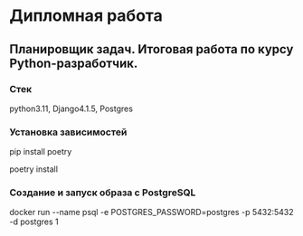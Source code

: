 # Дипломная работа
## Планировщик задач. Итоговая работа по курсу Python-разработчик.
### Стек
python3.11, Django4.1.5, Postgres

### Установка зависимостей
pip install poetry

poetry install
### Создание и запуск образа с PostgreSQL

docker run --name psql -e POSTGRES_PASSWORD=postgres -p 5432:5432 -d postgres
1
